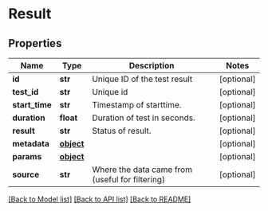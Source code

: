 # Result

## Properties
Name | Type | Description | Notes
------------ | ------------- | ------------- | -------------
**id** | **str** | Unique ID of the test result | [optional] 
**test_id** | **str** | Unique id | [optional] 
**start_time** | **str** | Timestamp of starttime. | [optional] 
**duration** | **float** | Duration of test in seconds. | [optional] 
**result** | **str** | Status of result. | [optional] 
**metadata** | [**object**](.md) |  | [optional] 
**params** | [**object**](.md) |  | [optional] 
**source** | **str** | Where the data came from (useful for filtering) | [optional] 

[[Back to Model list]](../README.md#documentation-for-models) [[Back to API list]](../README.md#documentation-for-api-endpoints) [[Back to README]](../README.md)


